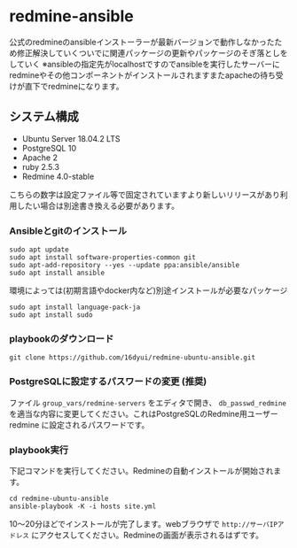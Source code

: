 # redmine-ansible
公式のredmineのansibleインストーラーが最新バージョンで動作しなかったため修正解決していくついでに関連パッケージの更新やパッケージのそぎ落としをしていく
※ansibleの指定先がlocalhostですのでansibleを実行したサーバーにredmineやその他コンポーネントがインストールされますまたapacheの待ち受けが直下でredmineになります。

## システム構成
* Ubuntu Server 18.04.2 LTS
* PostgreSQL 10
* Apache 2
* ruby 2.5.3
* Redmine 4.0-stable

こちらの数字は設定ファイル等で固定されていますより新しいリリースがあり利用したい場合は別途書き換える必要があります。

### Ansibleとgitのインストール

```
sudo apt update
sudo apt install software-properties-common git
sudo apt-add-repository --yes --update ppa:ansible/ansible
sudo apt install ansible
```
環境によっては(初期言語やdocker内など)別途インストールが必要なパッケージ
```
sudo apt install language-pack-ja
sudo apt install sudo
```

### playbookのダウンロード
```
git clone https://github.com/16dyui/redmine-ubuntu-ansible.git
```

### PostgreSQLに設定するパスワードの変更 (推奨)
ファイル `group_vars/redmine-servers` をエディタで開き、 `db_passwd_redmine` を適当な内容に変更してください。これはPostgreSQLのRedmine用ユーザー redmine に設定されるパスワードです。

### playbook実行
下記コマンドを実行してください。Redmineの自動インストールが開始されます。
```
cd redmine-ubuntu-ansible
ansible-playbook -K -i hosts site.yml
```
10〜20分ほどでインストールが完了します。webブラウザで `http://サーバIPアドレス` にアクセスしてください。Redmineの画面が表示されるはずです。
